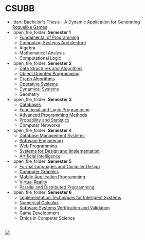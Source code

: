 # CSUBB

<ul>
  <li>:dart:
    <a href="https://github.com/ErvinCs/ivy-game-engine">      
      Bachelor's Thesis - A Dynamic Application for Generating Roguelike Games
    <a/>
  </li>
  <li>:open_file_folder: <b>Semester 1</b>
    <ul>
      <li>
        <a href="https://github.com/ErvinCs/CSUBB/tree/master/1-FP-fundamentals-of-programming"> 
          Fundamental of Programming 
        </a>
      </li>
      <li>
        <a href="https://github.com/ErvinCs/CSUBB/tree/master/1-ASC-computing-systems-architecture"> 
          Computing Systems Architecture
        </a>
      </li>    	
      <li>
          Algebra 
      </li>
      <li>
          Mathematical Analysis 
      </li>
      <li>
          Computational Logic 
      </li>
    </ul>
  </li>
  <li>:open_file_folder: <b>Semester 2</b>
    <ul>
      <li>
        <a href="https://github.com/ErvinCs/CSUBB/tree/master/2-SDA-minesweeper"> 
          Data Structures and Algorithms 
        </a>
      </li>
      <li>
        <a href="https://github.com/ErvinCs/CSUBB/tree/master/2-OOP-shelter"> 
          Object Oriented Programming 
        </a>
      </li>
      <li>
        <a href="https://github.com/ErvinCs/CSUBB/tree/master/2-G-graphs"> 
          Graph Algorithms
        </a>
      </li>
      <li>
        <a href="https://github.com/ErvinCs/CSUBB/tree/master/2-OS-operating-systems"> 
          Operating Systems
        </a>
      </li>
      <li>
        <a href="https://github.com/ErvinCs/CSUBB/tree/master/2-DS-dynamical-systems"> 
          Dynamical Systems
        </a>
      </li>
      <li>
          Geometry
      </li>
    </ul>
  </li>
  <li>:open_file_folder: <b>Semester 3</b>
    <ul>
      <li>
        <a href="https://github.com/ErvinCs/CSUBB/tree/master/3-DB-databases"> 
          Databases 
        </a>
      </li>
      <li>
        <a href="https://github.com/ErvinCs/CSUBB/tree/master/3-FLP-functional-and-logic-programming"> 
          Functional and Logic Programming 
        </a>
      </li>      
      <li>
        <a href="https://github.com/ErvinCs/CSUBB/tree/master/3-MAP-toy-interpreter"> 
          Advanced Programming Methods
        </a>
      </li>
      <li>
        <a href="https://github.com/ErvinCs/CSUBB/tree/master/3-PS-probability-and-statistics"> 
          Probability and Statistics
        </a>
      </li>
      <li>
          Computer Networks 
      </li>
    </ul>
  </li>
  <li>:open_file_folder: <b>Semester 4</b>
    <ul>
      <li>
        <a href="https://github.com/ErvinCs/CSUBB/tree/master/4-DBMS-database-management-systems">
          Database Management Systems
	</a>
      </li>
      <li>
        <a href="https://github.com/ErvinCs/CSUBB/tree/master/4-SE-software-engineering">
          Software Engineering
        </a>
      </li>
      <li>
        <a href="https://github.com/ErvinCs/CSUBB/tree/master/4-WP-web-programming">
          Web Programming
	</a>
      </li>
      <li>
        <a href="https://github.com/ErvinCs/CSUBB/tree/master/4-MPP-web-bookstore">
          Systems for Design and Implementation
	</a>
      </li>
      <li>
        <a href="https://github.com/ErvinCs/CSUBB/tree/master/4-AI-artifical-intelligence">
          Artificial Intelligence
	</a>
      </li>
    </ul>
  </li>
  <li>:open_file_folder: <b>Semester 5</b>
    <ul>
      <li> 
        <a href="https://github.com/ErvinCs/CSUBB/tree/master/5-LFTC-formal-languages-and-compiler-design">
          Formal Languages and Compiler Design
        </a>
      </li>
      <li> 
        <a href="https://github.com/ErvinCs/CSUBB/tree/master/5-CG-computer-graphics">
          Computer Graphics
        </a>
      </li>
      <li> 
        <a href="https://github.com/ErvinCs/CSUBB/tree/master/5-MP-sweater">
          Mobile Application Programming
        </a>
      </li>
      <li> 
        <a href="https://github.com/ErvinCs/CSUBB/tree/master/5-VR-ray-tracing">
          Virtual Reality
        </a>
      </li>
      <li> 
        <a href="https://github.com/ErvinCs/CSUBB/tree/master/5-PPD-parallel-and-distributed-programming">
          Parallel and Distributed Programming
        </a>
      </li>
    </ul>
  </li>
  <li>:open_file_folder: <b>Semester 6</b>
    <ul>
      <li> 
        <a href="https://github.com/ErvinCs/CSUBB/tree/master/6-TRSI-fi2pop">
          Implementation Techniques for Intelligent Systems
        </a>
      </li>
      <li> 
        <a href="https://github.com/ErvinCs/CSUBB/tree/master/6-NC-numerical-calculus">
          Numerical Calculus
        </a>
      </li>
      <li> 
        <a href="https://github.com/ErvinCs/CSUBB/tree/master/6-VVSS-sofware-systems-verification-and-validation">
          Software Systems Verification and Validation
        </a>
      </li>
	  <li> 
          Game Development
      </li>
      <li> 
          Ethics in Computer Science
      </li>
    </ul>
  </li>
</ul>

<br>
  <a href="http://www.cs.ubbcluj.ro">
    <img src="http://www.chem.ubbcluj.ro/romana/conferinte/MEEMB/archive/pictures/ubb.gif" />
  </a>
<br>
